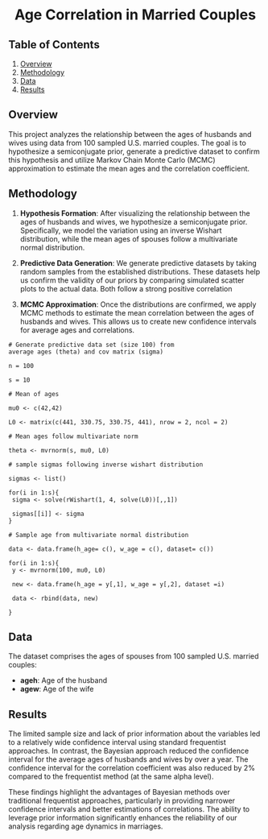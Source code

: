 # <div align="center">**Age Correlation in Married Couples**</div>

## Table of Contents
1. [Overview](#overview)
2. [Methodology](#methodology)
3. [Data](#data)
4. [Results](#results)

## Overview
This project analyzes the relationship between the ages of husbands and wives using data from 100 sampled U.S. married couples. The goal is to hypothesize a semiconjugate prior, generate a predictive dataset to confirm this hypothesis and utilize Markov Chain Monte Carlo (MCMC) approximation to estimate the mean ages and the correlation coefficient.

## Methodology
1. **Hypothesis Formation**: After visualizing the relationship between the ages of husbands and wives, we hypothesize a semiconjugate prior. Specifically, we model the variation using an inverse Wishart distribution, while the mean ages of spouses follow a multivariate normal distribution.

2. **Predictive Data Generation**: We generate predictive datasets by taking random samples from the established distributions. These datasets help us confirm the validity of our priors by comparing simulated scatter plots to the actual data. Both follow a strong positive correlation

3. **MCMC Approximation**: Once the distributions are confirmed, we apply MCMC methods to estimate the mean correlation between the ages of husbands and wives. This allows us to create new confidence intervals for average ages and correlations.

```
# Generate predictive data set (size 100) from
average ages (theta) and cov matrix (sigma)

n = 100

s = 10

# Mean of ages

mu0 <- c(42,42)

L0 <- matrix(c(441, 330.75, 330.75, 441), nrow = 2, ncol = 2)

# Mean ages follow multivariate norm

theta <- mvrnorm(s, mu0, L0)

# sample sigmas following inverse wishart distribution

sigmas <- list()

for(i in 1:s){
 sigma <- solve(rWishart(1, 4, solve(L0))[,,1])

 sigmas[[i]] <- sigma
}

# Sample age from multivariate normal distribution

data <- data.frame(h_age= c(), w_age = c(), dataset= c())

for(i in 1:s){
 y <- mvrnorm(100, mu0, L0)

 new <- data.frame(h_age = y[,1], w_age = y[,2], dataset =i)

 data <- rbind(data, new)

}
```

## Data
The dataset comprises the ages of spouses from 100 sampled U.S. married couples:
- **ageh**: Age of the husband
- **agew**: Age of the wife

## Results
The limited sample size and lack of prior information about the variables led to a relatively wide confidence interval using standard frequentist approaches. In contrast, the Bayesian approach reduced the confidence interval for the average ages of husbands and wives by over a year. The confidence interval for the correlation coefficient was also reduced by 2% compared to the frequentist method (at the same alpha level).

These findings highlight the advantages of Bayesian methods over traditional frequentist approaches, particularly in providing narrower confidence intervals and better estimations of correlations. The ability to leverage prior information significantly enhances the reliability of our analysis regarding age dynamics in marriages.
